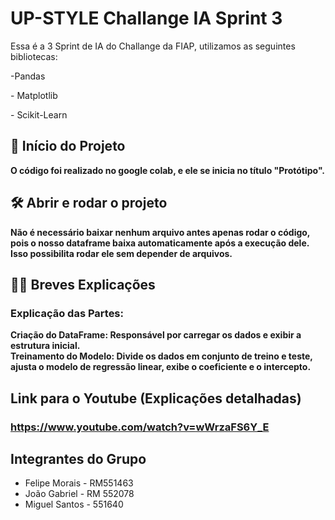 <h1> UP-STYLE Challange IA Sprint 3</h1>
<p>Essa é a 3 Sprint de IA do Challange da FIAP, utilizamos as seguintes bibliotecas:</p>
<div>
  <p> -Pandas </p>
  <p> - Matplotlib </p>
  <p> - Scikit-Learn </p>
</div>

## 📁 Início do Projeto

**O código foi realizado no google colab, e ele se inicia no título "Protótipo".**

## 🛠️ Abrir e rodar o projeto

**Não é necessário baixar nenhum arquivo antes apenas rodar o código,**
**pois o nosso dataframe baixa automaticamente após a execução dele.**
**Isso possibilita rodar ele sem depender de arquivos.**

## 👨‍💻 Breves Explicações 

### Explicação das Partes:
**Criação do DataFrame:
Responsável por carregar os dados e exibir a estrutura inicial.
<br>
Treinamento do Modelo: Divide os dados em conjunto de treino e teste, ajusta o modelo de regressão linear, exibe o coeficiente e o intercepto.**

## Link para o Youtube (Explicações detalhadas)
### https://www.youtube.com/watch?v=wWrzaFS6Y_E

## Integrantes do Grupo

- Felipe Morais - RM551463
- João Gabriel - RM 552078
- Miguel Santos - 551640
